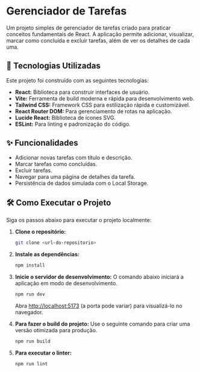 # Gerenciador de Tarefas

Um projeto simples de gerenciador de tarefas criado para praticar conceitos fundamentais de React. A aplicação permite adicionar, visualizar, marcar como concluída e excluir tarefas, além de ver os detalhes de cada uma.

## 🚀 Tecnologias Utilizadas

Este projeto foi construído com as seguintes tecnologias:

* **React:** Biblioteca para construir interfaces de usuário.
* **Vite:** Ferramenta de build moderna e rápida para desenvolvimento web.
* **Tailwind CSS:** Framework CSS para estilização rápida e customizável.
* **React Router DOM:** Para gerenciamento de rotas na aplicação.
* **Lucide React:** Biblioteca de ícones SVG.
* **ESLint:** Para linting e padronização do código.

## ✨ Funcionalidades

* Adicionar novas tarefas com título e descrição.
* Marcar tarefas como concluídas.
* Excluir tarefas.
* Navegar para uma página de detalhes da tarefa.
* Persistência de dados simulada com o Local Storage.

## 🛠️ Como Executar o Projeto

Siga os passos abaixo para executar o projeto localmente:

1.  **Clone o repositório:**
    ```bash
    git clone <url-do-repositorio>
    ```

2.  **Instale as dependências:**
    ```bash
    npm install
    ```

3.  **Inicie o servidor de desenvolvimento:**
    O comando abaixo iniciará a aplicação em modo de desenvolvimento.
    ```bash
    npm run dev
    ```
    Abra [http://localhost:5173](http://localhost:5173) (a porta pode variar) para visualizá-lo no navegador.

4.  **Para fazer o build do projeto:**
    Use o seguinte comando para criar uma versão otimizada para produção.
    ```bash
    npm run build
    ```

5.  **Para executar o linter:**
    ```bash
    npm run lint
    ```